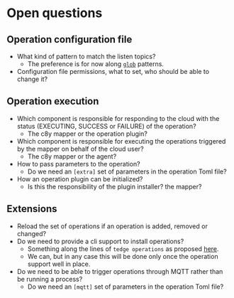 # Open questions

## Operation configuration file
* What kind of pattern to match the listen topics?
  * The preference is for now along [`glob`](https://docs.rs/glob/latest/glob/) patterns.
* Configuration file permissions, what to set, who should be able to change it?
  
## Operation execution
* Which component is responsible for responding to the cloud with the status (EXECUTING, SUCCESS or FAILURE) of the operation?
  * The c8y mapper or the operation plugin?
* Which component is responsible for executing the operations triggered by the mapper on behalf of the cloud user?
  * The c8y mapper or the agent?
* How to pass parameters to the operation?
  * Do we need an `[extra]` set of parameters in the operation Toml file?
* How an operation plugin can be initialized?
  * Is this the responsibility of the plugin installer? the mapper?

## Extensions
* Reload the set of operations if an operation is added, removed or changed?
* Do we need to provide a cli support to install operations?
  * Something along the lines of `tedge operations` as proposed [here](./command-line-support.md).
  * We can, but in any case this will be done only once the operation support well in place.
* Do we need to be able to trigger operations through MQTT rather than be running a process?
  * Do we need an `[mqtt]` set of parameters in the operation Toml file?
